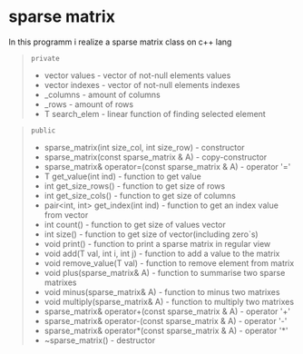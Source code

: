 # sparse matrix
In this programm i realize a sparse matrix class on c++ lang 
> `private`
>- vector values - vector of not-null elements values
>- vector indexes - vector of not-null elements indexes
>- _columns - amount of columns
>- _rows - amount of rows
>- T search_elem - linear function of finding selected element

> `public`
>- sparse_matrix(int size_col, int size_row) - constructor
>- sparse_matrix(const sparse_matrix & A) - copy-constructor
>- sparse_matrix& operator=(const sparse_matrix & A) - operator '='
>- T get_value(int ind) - function to get value
>- int get_size_rows() - function to get size of rows
>- int get_size_cols() - function to get size of columns
>- pair<int, int> get_index(int ind) - function to get an index value from vector
>- int count() - function to get size of values vector
>- int size() - function to get size of vector(including zero`s)
>- void print() - function to print a sparse matrix in regular view
>- void add(T val, int i, int j) - function to add a value to the matrix
>- void remove_value(T val) - function to remove element from matrix
>- void plus(sparse_matrix& A) - function to summarise two sparse matrixes
>- void minus(sparse_matrix& A) - function to minus two matrixes 
>- void multiply(sparse_matrix& A) - function to multiply two matrixes
>- sparse_matrix& operator+(const sparse_matrix & A) - operator '+'
>- sparse_matrix& operator-(const sparse_matrix & A) - operator '-'
>- sparse_matrix& operator*(const sparse_matrix & A) - operator '*'
>- ~sparse_matrix() - destructor